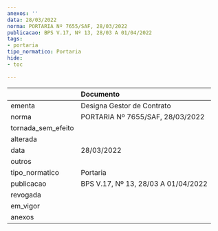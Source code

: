 ```yaml
---
anexos: ''
data: 28/03/2022
norma: PORTARIA Nº 7655/SAF, 28/03/2022
publicacao: BPS V.17, Nº 13, 28/03 A 01/04/2022
tags:
- portaria
tipo_normatico: Portaria
hide: 
- toc 
 
---
```


|                    | Documento                           |
|:-------------------|:------------------------------------|
| ementa             | Designa Gestor de Contrato          |
| norma              | PORTARIA Nº 7655/SAF, 28/03/2022    |
| tornada_sem_efeito |                                     |
| alterada           |                                     |
| data               | 28/03/2022                          |
| outros             |                                     |
| tipo_normatico     | Portaria                            |
| publicacao         | BPS V.17, Nº 13, 28/03 A 01/04/2022 |
| revogada           |                                     |
| em_vigor           |                                     |
| anexos             |                                     |
